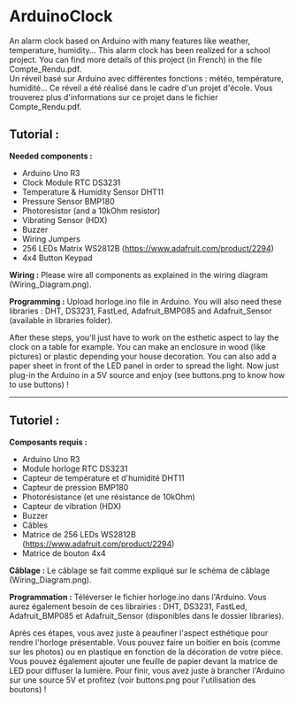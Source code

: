 # ArduinoClock

An alarm clock based on Arduino with many features like weather, temperature, humidity... This alarm clock has been realized for a school project. You can find more details of this project (in French) in the file Compte_Rendu.pdf.<br />
Un réveil basé sur Arduino avec différentes fonctions : météo, température, humidité... Ce réveil a été réalisé dans le cadre d'un projet d'école. Vous trouverez plus d'informations sur ce projet dans le fichier Compte_Rendu.pdf.

<h2>Tutorial :</h2>
   <strong>Needed components :</strong>
   
  - Arduino Uno R3
  - Clock Module RTC DS3231
  - Temperature & Humidity Sensor DHT11
  - Pressure Sensor BMP180
  - Photoresistor (and a 10kOhm resistor)
  - Vibrating Sensor (HDX)
  - Buzzer
  - Wiring Jumpers
  - 256 LEDs Matrix WS2812B (https://www.adafruit.com/product/2294)
  - 4x4 Button Keypad
  
<strong>Wiring :</strong>
  Please wire all components as explained in the wiring diagram (Wiring_Diagram.png).
  
<strong>Programming :</strong>
  Upload horloge.ino file in Arduino. You will also need these libraries : DHT, DS3231, FastLed, Adafruit_BMP085 and Adafruit_Sensor (available in libraries folder).
  
After these steps, you'll just have to work on the esthetic aspect to lay the clock on a table for example. You can make an enclosure in wood (like pictures) or plastic depending your house decoration. You can also add a paper sheet in front of the LED panel in order to spread the light. Now just plug-in the Arduino in a 5V source and enjoy (see buttons.png to know how to use buttons) !

<hr />

<h2>Tutoriel :</h2>
<strong>Composants requis :</strong>

  - Arduino Uno R3
  - Module horloge RTC DS3231
  - Capteur de température et d'humidité DHT11
  - Capteur de pression BMP180
  - Photorésistance (et une résistance de 10kOhm)
  - Capteur de vibration (HDX)
  - Buzzer
  - Câbles
  - Matrice de 256 LEDs WS2812B (https://www.adafruit.com/product/2294)
  - Matrice de bouton 4x4
  
<strong>Câblage :</strong>
  Le câblage se fait comme expliqué sur le schéma de câblage (Wiring_Diagram.png).
  
<strong>Programmation :</strong>
  Téléverser le fichier horloge.ino dans l'Arduino. Vous aurez également besoin de ces librairies : DHT, DS3231, FastLed, Adafruit_BMP085 et Adafruit_Sensor (disponibles dans le dossier libraries).
  
Après ces étapes, vous avez juste à peaufiner l'aspect esthétique pour rendre l'horloge présentable. Vous pouvez faire un boitier en bois (comme sur les photos) ou en plastique en fonction de la décoration de votre pièce. Vous pouvez également ajouter une feuille de papier devant la matrice de LED pour diffuser la lumière. Pour finir, vous avez juste à brancher l'Arduino sur une source 5V et profitez (voir buttons.png pour l'utilisation des boutons) !
